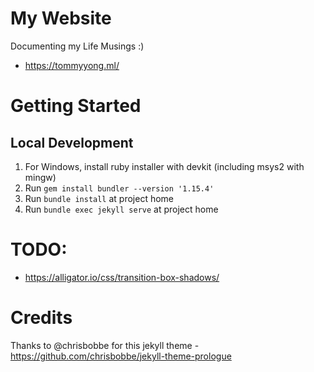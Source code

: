 # My Website
Documenting my Life Musings :)
* https://tommyyong.ml/

# Getting Started
## Local Development
1) For Windows, install ruby installer with devkit (including msys2 with mingw)
2) Run `gem install bundler --version '1.15.4'`
3) Run `bundle install` at project home
4) Run `bundle exec jekyll serve` at project home

# TODO:
* https://alligator.io/css/transition-box-shadows/

# Credits
Thanks to @chrisbobbe for this jekyll theme - https://github.com/chrisbobbe/jekyll-theme-prologue

